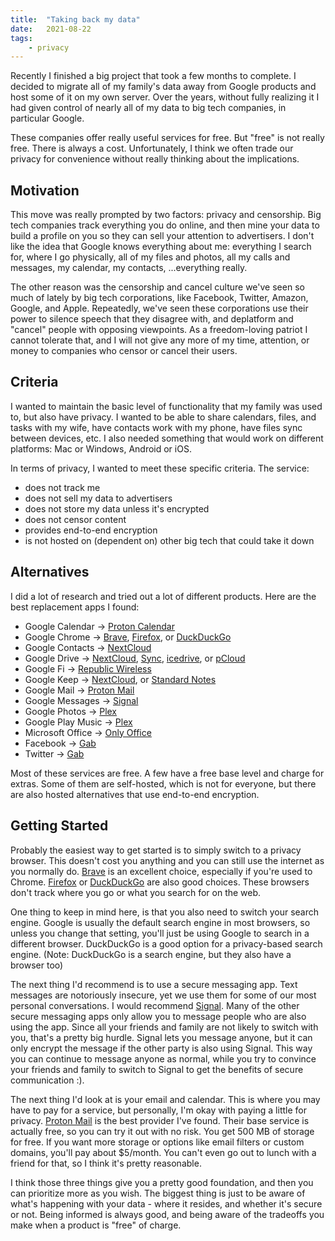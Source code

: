 ```yaml
---
title:  "Taking back my data"
date:   2021-08-22
tags:
    - privacy
---
```


Recently I finished a big project that took a few months to complete. I decided to migrate all of my family's data away from Google products and host some of it on my own server. Over the years, without fully realizing it I had given control of nearly all of my data to big tech companies, in particular Google. 

These companies offer really useful services for free. But "free" is not really free. There is always a cost. Unfortunately, I think we often trade our privacy for convenience without really thinking about the implications. 

## Motivation

This move was really prompted by two factors: privacy and censorship. Big tech companies track everything you do online, and then mine your data to build a profile on you so they can sell your attention to advertisers. I don't like the idea that Google knows everything about me: everything I search for, where I go physically, all of my files and photos, all my calls and messages, my calendar, my contacts, ...everything really. 

The other reason was the censorship and cancel culture we've seen so much of lately by big tech corporations, like Facebook, Twitter, Amazon, Google, and Apple. Repeatedly, we've seen these corporations use their power to silence speech that they disagree with, and deplatform and "cancel" people with opposing viewpoints. As a freedom-loving patriot I cannot tolerate that, and I will not give any more of my time, attention, or money to companies who censor or cancel their users. 

## Criteria

I wanted to maintain the basic level of functionality that my family was used to, but also have privacy. I wanted to be able to share calendars, files, and tasks with my wife, have contacts work with my phone, have files sync between devices, etc. I also needed something that would work on different platforms: Mac or Windows, Android or iOS. 

In terms of privacy, I wanted to meet these specific criteria. The service:

- does not track me
- does not sell my data to advertisers
- does not store my data unless it's encrypted
- does not censor content
- provides end-to-end encryption
- is not hosted on (dependent on) other big tech that could take it down

## Alternatives

I did a lot of research and tried out a lot of different products. Here are the best replacement apps I found:

- Google Calendar -> [Proton Calendar][pcal]
- Google Chrome -> [Brave][brave], [Firefox][ffox], or [DuckDuckGo][ddgo]
- Google Contacts -> [NextCloud][nextcloud]
- Google Drive -> [NextCloud][nextcloud], [Sync][sync], [icedrive][icedrive], or [pCloud][pCloud]
- Google Fi -> [Republic Wireless][repwi]
- Google Keep -> [NextCloud][nextcloud], or [Standard Notes][stnotes]
- Google Mail -> [Proton Mail][pmail]
- Google Messages -> [Signal][signal]
- Google Photos -> [Plex][plex]
- Google Play Music -> [Plex][plex]
- Microsoft Office -> [Only Office][ooffice]
- Facebook -> [Gab][gab]
- Twitter -> [Gab][gab]

Most of these services are free. A few have a free base level and charge for extras. Some of them are self-hosted, which is not for everyone, but there are also hosted alternatives that use end-to-end encryption.

## Getting Started

Probably the easiest way to get started is to simply switch to a privacy browser. This doesn't cost you anything and you can still use the internet as you normally do. [Brave](brave) is an excellent choice, especially if you're used to Chrome. [Firefox](ffox) or [DuckDuckGo](ddgo) are also good choices. These browsers don't track where you go or what you search for on the web. 

One thing to keep in mind here, is that you also need to switch your search engine. Google is usually the default search engine in most browsers, so unless you change that setting, you'll just be using Google to search in a different browser. DuckDuckGo is a good option for a privacy-based search engine. (Note: DuckDuckGo is a search engine, but they also have a browser too) 

The next thing I'd recommend is to use a secure messaging app. Text messages are notoriously insecure, yet we use them for some of our most personal conversations. I would recommend [Signal][signal]. Many of the other secure messaging apps only allow you to message people who are also using the app. Since all your friends and family are not likely to switch with you, that's a pretty big hurdle. Signal lets you message anyone, but it can only encrypt the message if the other party is also using Signal. This way you can continue to message anyone as normal, while you try to convince your friends and family to switch to Signal to get the benefits of secure communication :).

The next thing I'd look at is your email and calendar. This is where you may have to pay for a service, but personally, I'm okay with paying a little for privacy. [Proton Mail][pmail] is the best provider I've found. Their base service is actually free, so you can try it out with no risk. You get 500 MB of storage for free. If you want more storage or options like email filters or custom domains, you'll pay about $5/month. You can't even go out to lunch with a friend for that, so I think it's pretty reasonable. 

I think those three things give you a pretty good foundation, and then you can prioritize more as you wish. The biggest thing is just to be aware of what's happening with your data - where it resides, and whether it's secure or not. Being informed is always good, and being aware of the tradeoffs you make when a product is "free" of charge. 

<!-- Links -->
[gab]: https://gab.com/ 
[pcal]: https://protonmail.com/blog/calendar-free-web-android/
[brave]: https://brave.com/
[nextcloud]: https://nextcloud.com/
[repwi]: https://republicwireless.com/
[stnotes]: https://standardnotes.com/
[pmail]: https://protonmail.com/
[signal]: https://signal.org/ 
[plex]: https://www.plex.tv/
[ddgo]: https://duckduckgo.com/ 
[ffox]: https://www.mozilla.org/en-US/firefox/browsers/
[sync]: https://www.sync.com/
[icedrive]: https://icedrive.net/
[ooffice]: https://www.onlyoffice.com/
[pCloud]: https://www.pcloud.com/